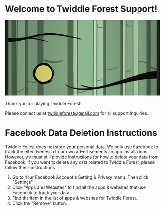 # Welcome to Twiddle Forest Support!
![Image of Twiddle Forest Gameplay](https://github.com/coats707/twiddleforest/blob/main/FeatureGraphic.png?raw=true)


Thank you for playing Twiddle Forest!

Please contact us at [twiddleforest@gmail.com](mailto:twiddleforest@gmail.com) for all support inquiries.

# Facebook Data Deletion Instructions
Twiddle Forest does not store your personal data. We only use Facebook to track the effectiveness of our own advertisements on app installations. However, we must still provide instructions for how to delete your data from Facebook. If you want to delete any data related to Twiddle Forest, please follow these instructions:

1.  Go to Your Facebook Account's Setting & Privacy menu. Then click "Settings"
2.  Click "Apps and Websites" to find all the apps & websites that use Facebook to track your data.
3.  Find the item in the list of apps & websites for Twiddle Forest.
4.  Click the "Remove" button.

